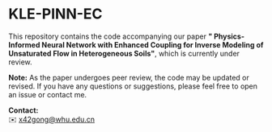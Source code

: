 # KLE-PINN-EC

This repository contains the code accompanying our paper **" Physics-Informed Neural Network with Enhanced Coupling for Inverse Modeling of Unsaturated Flow in Heterogeneous Soils"**, which is currently under review.

**Note:** As the paper undergoes peer review, the code may be updated or revised. If you have any questions or suggestions, please feel free to open an issue or contact me.

**Contact:**  
✉️ x42gong@whu.edu.cn

